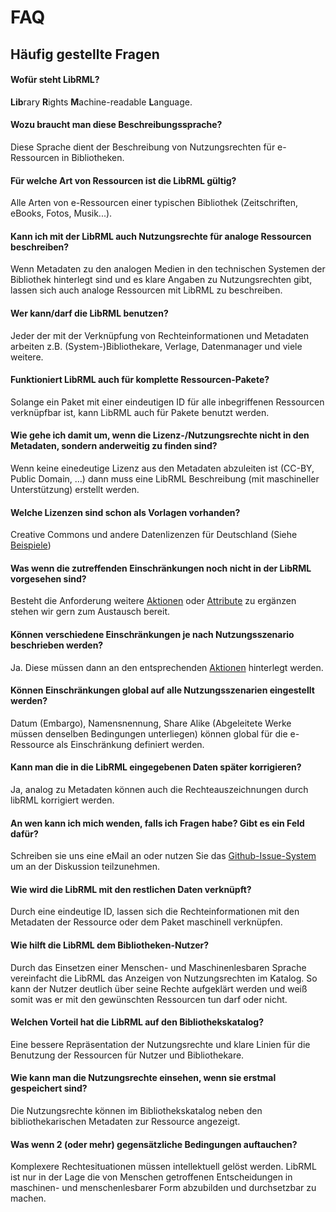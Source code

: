 # FAQ
## Häufig gestellte Fragen

#### Wofür steht LibRML?

**Lib**rary **R**ights **M**achine-readable **L**anguage.

#### Wozu braucht man diese Beschreibungssprache?

Diese Sprache dient der Beschreibung von Nutzungsrechten für e-Ressourcen in Bibliotheken.

#### Für welche Art von Ressourcen ist die LibRML gültig?

Alle Arten von e-Ressourcen einer typischen Bibliothek (Zeitschriften, eBooks, Fotos, Musik...).

#### Kann ich mit der LibRML auch Nutzungsrechte für analoge Ressourcen beschreiben?

Wenn Metadaten zu den analogen Medien in den technischen Systemen der Bibliothek hinterlegt sind und es klare Angaben zu Nutzungsrechten gibt, lassen sich auch analoge Ressourcen mit LibRML zu beschreiben.

#### Wer kann/darf die LibRML benutzen?

Jeder der mit der Verknüpfung von Rechteinformationen und Metadaten arbeiten z.B. (System-)Bibliothekare, Verlage, Datenmanager und viele weitere.

#### Funktioniert LibRML auch für komplette Ressourcen-Pakete?

Solange ein Paket mit einer eindeutigen ID für alle inbegriffenen Ressourcen verknüpfbar ist, kann LibRML auch für Pakete benutzt werden.

#### Wie gehe ich damit um, wenn die Lizenz-/Nutzungsrechte nicht in den Metadaten, sondern anderweitig zu finden sind?

Wenn keine einedeutige Lizenz aus den Metadaten abzuleiten ist (CC-BY, Public Domain, …) dann muss eine LibRML Beschreibung (mit maschineller Unterstützung) erstellt werden.

#### Welche Lizenzen sind schon als Vorlagen vorhanden?

Creative Commons und andere Datenlizenzen für Deutschland (Siehe [Beispiele](tmpl/beispiele.markdown))

#### Was wenn die zutreffenden Einschränkungen noch nicht in der LibRML vorgesehen sind?

Besteht die Anforderung weitere [Aktionen](schema/actions.markdown) oder [Attribute](schema/attributes.markdown) zu ergänzen stehen wir gern zum Austausch bereit.

#### Können verschiedene Einschränkungen je nach Nutzungsszenario beschrieben werden?

Ja. Diese müssen dann an den entsprechenden [Aktionen](schema/actions.markdown) hinterlegt werden.

#### Können Einschränkungen global auf alle Nutzungsszenarien eingestellt werden?

Datum (Embargo), Namensnennung, Share Alike (Abgeleitete Werke müssen denselben Bedingungen unterliegen) können global für die e-Ressource als Einschränkung definiert werden.

#### Kann man die in die LibRML eingegebenen Daten später korrigieren?

Ja, analog zu Metadaten können auch die Rechteauszeichnungen durch libRML korrigiert werden.

#### An wen kann ich mich wenden, falls ich Fragen habe? Gibt es ein Feld dafür?

Schreiben sie uns eine eMail an <SCRIPT LANGUAGE="JavaScript">user = 'librml';site = 'slub-dresden.de';document.write('<a href=\"mailto:' + user + '@' + site + '\">');document.write(user + '@' + site + '</a>');</SCRIPT> oder nutzen Sie das <a target="_blank" href="https://github.com/slub/librml/issues">Github-Issue-System</a> um an der Diskussion teilzunehmen.

#### Wie wird die LibRML mit den restlichen Daten verknüpft?

Durch eine eindeutige ID, lassen sich die Rechteinformationen mit den Metadaten der Ressource oder dem Paket maschinell verknüpfen.

#### Wie hilft die LibRML dem Bibliotheken-Nutzer?

Durch das Einsetzen einer Menschen- und Maschinenlesbaren Sprache vereinfacht die LibRML das Anzeigen von Nutzungsrechten im Katalog. So kann der Nutzer deutlich über seine Rechte aufgeklärt werden und weiß somit was er mit den gewünschten Ressourcen tun darf oder nicht.

#### Welchen Vorteil hat die LibRML auf den Bibliothekskatalog?

Eine bessere Repräsentation der Nutzungsrechte und klare Linien für die Benutzung der Ressourcen für Nutzer und Bibliothekare.

#### Wie kann man die Nutzungsrechte einsehen, wenn sie erstmal gespeichert sind?

Die Nutzungsrechte können im Bibliothekskatalog neben den bibliothekarischen Metadaten zur Ressource angezeigt.

#### Was wenn 2 (oder mehr) gegensätzliche Bedingungen auftauchen?

Komplexere Rechtesituationen müssen intellektuell gelöst werden. LibRML ist nur in der Lage die von Menschen getroffenen Entscheidungen in maschinen- und menschenlesbarer Form abzubilden und durchsetzbar zu machen.
